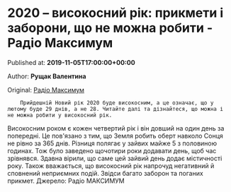 
# 2020 – високосний рік: прикмети і заборони, що не можна робити - Радіо Максимум

Published at: **2019-11-05T17:00:00+00:00**

Author: **Рущак Валентина**

Original: [Радіо Максимум](https://maximum.fm/2020-visokosnij-rik-prikmeti-i-zaboroni-shcho-ne-mozhna-robiti_n169104)


        Прийдешній Новий рік 2020 буде високосним, а це означає, що у лютому буде 29 днів, а не 28. Читайте далі та дізнайтеся, що можна і не можна робити у високосний рік.
      
Високосним роком є кожен четвертий рік і він довший на один день за попередні. Це пов'язано з тим, що Земля робить оберт навколо Сонця не рівно за 365 днів. Різниця полягає у зайвих майже 5 з половиною годинах. Тож було заведено щочотири роки додавати день, щоб час зрівнявся.
Здавна вірили, що саме цей зайвий день додає містичності року. Також вважається, що високосний рік напрочуд негативний й сповнений неприємних подій. Звідси багато заборон та поганих прикмет.
Джерело: Радіо МАКСИМУМ
